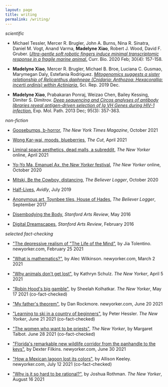 ```yaml
---
layout: page
title: writing
permalink: /writing/
---
```



_scientific_

- Michael Tessler, Mercer R. Brugler, John A. Burns, Nina R. Sinatra, Daniel M. Vogt, Anand Varma, **Madelyne Xiao**, Robert J. Wood, David F. Gruber. [_Ultra-gentle soft robotic fingers induce minimal transcriptomic response in a fragile marine animal_.](https://www.cell.com/current-biology/fulltext/S0960-9822(20)30032-4) Curr. Bio. 2020 Feb; 30(4): 157-158.

- **Madelyne Xiao**, Mercer R. Brugler, Michael B. Broe, Luciana C. Gusmao, Marymegan Daly, Estefania Rodriguez. [_Mitogenomics suggests a sister relationship of Relicanthus daphneae (Cnidaria: Anthozoa: Hexacorallia: incerti ordinis) within Actiniaria_.](https://www.nature.com/articles/s41598-019-54637-6) Sci. Rep. 2019 Dec. 

- **Madelyne Xiao**, Prabakaran Ponraj, Weizao Chen, Bailey Kessing, Dimiter S. Dimitrov. [_Deep sequencing and Circos analyses of antibody libraries reveal antigen-driven selection of Ig VH Genes during HIV-1 infection._](https://www.ncbi.nlm.nih.gov/pmc/articles/PMC3889869/) Exp. Mol. Path. 2013 Dec; 95(3): 357-363.
    
    

_non-fiction_
- [Goosebumps, b-horror](https://www.nytimes.com/2021/10/26/magazine/goosebumps.html), _The New York Times Magazine_, October 2021

- [Wong Kar-wai, moods, blueberries](https://www.thecut.com/2021/04/recognizing-my-asian-heritage-in-wong-kar-wais-films.html), _The Cut_, April 2021

- [Liminal space aesthetics, dead malls, a subreddit](https://www.newyorker.com/culture/rabbit-holes/the-pleasant-head-trip-of-liminal-spaces), _The New Yorker_ online, April 2021

- [Yo-Yo Ma, Emanuel Ax, the _New Yorker_ festival](https://www.newyorker.com/culture/video-dept/yo-yo-ma-and-emanuel-ax-on-the-role-of-music-in-dark-times), _The New Yorker_ online, October 2020

- [Mitski, Be the Cowboy, distancing](https://believermag.com/logger/distancing-59-be-the-cowboy/), _The Believer Logger_, October 2020

- [Half-Lives](http://avidly.lareviewofbooks.org/2019/07/23/photographic-half-lives/), _Avidly_, July 2019

- [Anonymous art, Toynbee tiles, House of Hades](https://believermag.com/logger/toynbee/), _The Believer Logger_, September 2017

- [Disembodying the Body](https://web.archive.org/web/20170611075934/http://stanfordartsreview.com/disembodying-the-body/), _Stanford Arts Review_, May 2016

- [Digital Dreamscapes](https://web.archive.org/web/20170611081613/http://stanfordartsreview.com/digital-dreamscapes/), _Stanford Arts Review_, February 2016
   

_selected fact-checking_
- ["The depressive realism of "The Life of the Mind"](https://www.newyorker.com/books/under-review/the-depressive-realism-of-the-life-of-the-mind), by Jia Tolentino. newyorker.com, February 25 2021

- ["What is mathematics?"](https://www.newyorker.com/culture/culture-desk/what-is-mathematics), by Alec Wilkinson. newyorker.com, March 2 2021

- ["Why animals don't get lost"](https://www.newyorker.com/magazine/2021/04/05/why-animals-dont-get-lost), by Kathryn Schulz. _The New Yorker_, April 5 2021

- ["Robin Hood's big gamble"](https://www.newyorker.com/magazine/2021/05/17/robinhoods-big-gamble), by Sheelah Kolhatkar. _The New Yorker_, May 17 2021 (co-fact-checked)

- ["My father's theorem"](https://www.newyorker.com/science/elements/my-fathers-theorem), by Dan Rockmore. newyorker.com, June 20 2021

- ["Learning to ski in a country of beginners"](https://www.newyorker.com/magazine/2021/06/21/learning-to-ski-in-a-country-of-beginners), by Peter Hessler. _The New Yorker_, June 21 2021 (co-fact-checked)

- ["The women who want to be priests"](https://www.newyorker.com/magazine/2021/06/28/the-women-who-want-to-be-priests), _The New Yorker_, by Margaret Talbot. June 28 2021 (co-fact-checked)

- ["Florida's remarkable new wildlife corridor from the panhandle to the keys"](https://www.newyorker.com/news/us-journal/floridas-remarkable-new-wildlife-corridor-from-the-panhandle-to-the-keys), by Dexter Filkins. newyorker.com, June 30 2021

- ["How a Mexican lagoon lost its colors"](https://www.newyorker.com/science/elements/how-a-mexican-lagoon-lost-its-colors), by Allison Keeley. newyorker.com, July 12 2021 (co-fact-checked)

- ["Why is it so hard to be rational?"](https://www.newyorker.com/magazine/2021/08/23/why-is-it-so-hard-to-be-rational), by Joshua Rothman. _The New Yorker_, August 16 2021



<!---...and, just for fun, some Metropolitan Diaries for the Times:

- [Out to Lunch](https://www.nytimes.com/2019/05/20/nyregion/metropolitan-diary.html), 5/20/19

- [Rung Up](https://www.nytimes.com/2018/11/26/nyregion/metropolitan-diary.html), about the Zingone Bros' grocery on the Upper West Side, 11/26/18--->
